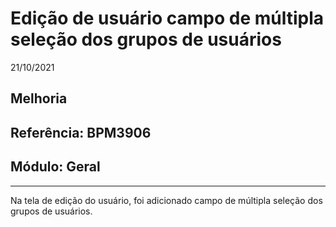 # Edição de usuário campo de múltipla seleção dos grupos de usuários
21/10/2021
## Melhoria
## Referência: BPM3906
## Módulo: Geral
***

Na tela de edição do usuário, foi adicionado campo de múltipla seleção dos grupos de usuários.